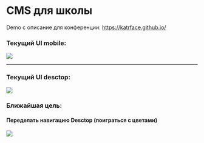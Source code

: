 # CMS для школы

Demo с описание для конференции: https://katrface.github.io/

### Текущий UI mobile:

![](https://sun9-44.userapi.com/impg/A6ld0Z2EmwDCpePVGXqgt2OuSkYH7qCcvYb3Qg/Vc4D-5w8Ijw.jpg?size=300x665&quality=96&sign=bc6f790f551a6cad40e3bff0a7c011ee&type=album)

---

### Текущий UI desctop:

![](https://sun9-64.userapi.com/impg/TU5766jDO0DkFKKtIdKjgTun43VeYcx_XoqaTw/MJP730ICjrw.jpg?size=1920x1657&quality=96&sign=7b2d4d7d06935193e0dec7d6a209f1c4&type=album)


### Ближайшая цель:

#### Переделать навигацию Desctop (поиграться с цветами)

![](https://sun9-6.userapi.com/impg/uJIysdAja5N25UMQ8y4v8BnsXp1UbK_RC0xbVQ/_7JfFA2rJTU.jpg?size=1920x932&quality=96&sign=61c344d300923dc2076c7d7f3f8feb75&type=album)
